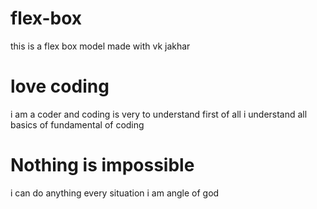 # flex-box
this is a flex box model made with vk jakhar

# love coding
i am a coder and coding is very to understand first of all i understand all basics of fundamental of coding 

# Nothing is impossible
i can do anything every situation i am angle of god
